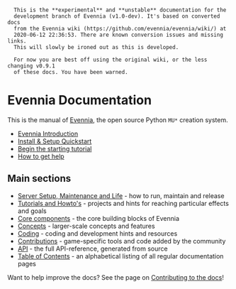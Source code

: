 
```warning::

  This is the **experimental** and **unstable** documentation for the
  development branch of Evennia (v1.0-dev). It's based on converted docs
  from the Evennia wiki (https://github.com/evennia/evennia/wiki/) at
  2020-06-12 22:36:53. There are known conversion issues and missing links. 
  This will slowly be ironed out as this is developed.

  For now you are best off using the original wiki, or the less changing v0.9.1
  of these docs. You have been warned.
```

# Evennia Documentation

This is the manual of [Evennia](http://www.evennia.com), the open source Python
`MU*` creation system. 

- [Evennia Introduction](Evennia-Overview)
- [Install & Setup Quickstart](Setup/Setup-Quickstart)
- [Begin the starting tutorial](Howto/Starting/Starting-Introduction)
- [How to get help](How-To-Get-And-Give-Help)

## Main sections 

- [Server Setup, Maintenance and Life](Setup/Setup-Overview) - how to run, maintain and release 
- [Tutorials and Howto's](Howto/Howto-Overview) - projects and hints for reaching particular effects and goals
- [Core components](Component/Component-Overview) - the core building blocks of Evennia
- [Concepts](Concept/Concept-Overview) - larger-scale concepts and features 
- [Coding](Coding/Coding-Overview) - coding and development hints and resources 
- [Contributions](Contrib/Contrib-Overview) - game-specific tools and code added by the community
- [API](Evennia-API) - the full API-reference, generated from source
- [Table of Contents](toc) - an alphabetical listing of all regular documentation pages

Want to help improve the docs? See the page on [Contributing to the docs](Contributing-Docs)!
